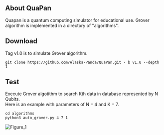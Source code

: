 ## About QuaPan
Quapan is a quantum computing simulator for educational use.
Grover algorithm is implemented in a directory of "algorithms".

## Download 
Tag v1.0 is to simulate Grover algorithm.
```
git clone https://github.com/Alaska-Panda/QuaPan.git - b v1.0 --depth 1
```

## Test
Execute Grover algotithm to search Kth data in database represented by N Qubits. \
Here is an example with parameters of N = 4 and K = 7.
```
cd algorithms
python3 auto_grover.py 4 7 1 
```
![Figure_1](https://user-images.githubusercontent.com/70809847/193384287-c1157675-eb17-49c0-808f-626d05a157cd.png)

